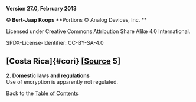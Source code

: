 **Version 27.0, February 2013**

**© Bert-Jaap Koops**
**Portions © Analog Devices, Inc. **  

Licensed under Creative Commons Attribution Share Alike 4.0 International.

SPDX-License-Identifier: CC-BY-SA-4.0

## [Costa Rica]{#cori} \[[Source](cls-srce.htm) 5\]

**2. Domestic laws and regulations**\
Use of encryption is apparently not regulated.

Back to the [Table of Contents](index.html#toc)
